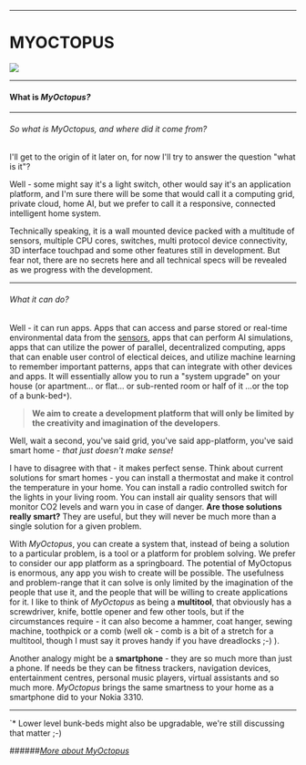 ___  

#                 **MYOCTOPUS**


<img src="http://4.bp.blogspot.com/-7fqLH4KRemk/VaDQPEalsoI/AAAAAAAAAIw/6yRAhHkeEkw/s1600/myOctupus002-08logoonly.png">


***

####  What is *MyOctopus?* 
___

######  *So what is MyOctopus, and where did it come from?*  

I'll get to the origin of it later on, for now I'll try to answer the question "what is it"?  
 
Well - some might say it's a light switch, other would say it's an application platform, and I'm sure there will be some that would call it a computing grid, private cloud, home AI, but we prefer to call it a responsive, connected intelligent home system.  
  
Technically speaking, it is a wall mounted device packed with a multitude of sensors, multiple CPU cores, switches, multi protocol device connectivity, 3D interface touchpad and some other features still in development.  But fear not, there are no secrets here and all technical specs will be revealed as we progress with the development.

***

######  *What it can do*?  
  
  Well - it can run apps.  Apps that can access and parse stored or real-time environmental data from the [sensors](https://github.com/wawrow/myoctopus/wiki/Developer-----Technical-Notes#with-each-myoctopus-device-the-following-components-will-be-available), apps that can perform AI simulations, apps that can utilize the power of parallel, decentralized computing, apps that can enable user control of electical deices, and utilize machine learning to remember important patterns, apps that can integrate with other devices and apps.  It will essentially allow you to run a "system upgrade" on your house (or apartment... or flat... or sub-rented room or half of it ...or the top of a bunk-bed`*`).  

> **We aim to create a development platform that will only be limited by the creativity and imagination of the developers**.

Well, wait a second, you've said grid, you've said app-platform, you've said smart home - *that just doesn't make sense!*  
  
I have to disagree with that - it makes perfect sense.  Think about current solutions for smart homes - you can install a thermostat and make it control the temperature in your home.  You can install a radio controlled switch for the lights in your living room.  You can install air quality sensors that will monitor CO2 levels and warn you in case of danger.  **Are those solutions really smart?**  They are useful, but they will never be much more than a single solution for a given problem.  
  
With *MyOctopus*, you can create a system that, instead of being a solution to a particular problem, is a tool or a platform for problem solving.  We prefer to consider our app platform as a springboard.  The potential of MyOctopus is enormous, any app you wish to create will be possible.  The usefulness and problem-range that it can solve is only limited by the imagination of the people that use it, and the people that will be willing to create applications for it.  I like to think of *MyOctopus* as being a **multitool**, that obviously has a screwdriver, knife, bottle opener and few other tools, but if the circumstances require - it can also become a hammer, coat hanger, sewing machine, toothpick or a comb (well ok - comb is a bit of a stretch for a multitool, though I must say it proves handy if you have dreadlocks ;-) ).  

Another analogy might be a **smartphone** - they are so much more than just a phone. If needs be they can be fitness trackers, navigation devices, entertainment centres, personal music players, virtual assistants and so much more. *MyOctopus* brings the same smartness to your home as a smartphone did to your Nokia 3310.  
  

*** 
 




`* Lower level bunk-beds might also be upgradable, we're still discussing that matter ;-)


######[*More about MyOctopus*](https://github.com/wawrow/myoctopus/wiki/More-about-MyOctopus)

